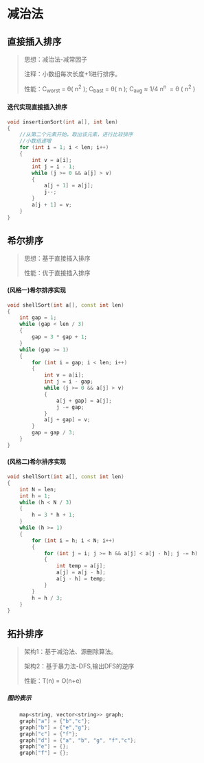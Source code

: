 # 减治法

## 直接插入排序

>思想：减治法-减常因子
>
>注释：小数组每次长度+1进行排序。
>
>性能：C<sub>worst</sub> = θ( n<sup>2</sup> ); C<sub>bast</sub> = θ( n ); C<sub>avg</sub> ≈ 1/4 n<sup>n</sup>  = θ ( n<sup>2</sup> )



#### 迭代实现直接插入排序 

```c++
void insertionSort(int a[], int len)
{
    //从第二个元素开始，取出该元素，进行比较排序
    //小数组递增
    for (int i = 1; i < len; i++)
    {
        int v = a[i];
        int j = i - 1;
        while (j >= 0 && a[j] > v)
        {
            a[j + 1] = a[j];
            j--;
        }
        a[j + 1] = v;
    }
}
```



## 希尔排序

>思想：基于直接插入排序
>
>性能：优于直接插入排序



#### (风格一)希尔排序实现

```c++
void shellSort(int a[], const int len)
{
    int gap = 1;
    while (gap < len / 3)
    {
        gap = 3 * gap + 1;
    }
    while (gap >= 1)
    {
        for (int i = gap; i < len; i++)
        {
            int v = a[i];
            int j = i - gap;
            while (j >= 0 && a[j] > v)
            {
                a[j + gap] = a[j];
                j -= gap;
            }
            a[j + gap] = v;
        }
        gap = gap / 3;
    }
}
```



#### (风格二)希尔排序实现

```c++
void shellSort(int a[], const int len)
{
    int N = len;
    int h = 1;
    while (h < N / 3)
    {
        h = 3 * h + 1;
    }
    while (h >= 1)
    {
        for (int i = h; i < N; i++)
        {
            for (int j = i; j >= h && a[j] < a[j - h]; j -= h)
            {
                int temp = a[j];
                a[j] = a[j - h];
                a[j - h] = temp;
            }
        }
        h = h / 3;
    }
}
```



## 拓扑排序

>架构1：基于减治法、源删除算法。
>
>架构2：基于暴力法-DFS,输出DFS的逆序
>
>性能：T(n) = O(n+e)



##### 图的表示

```c++
    map<string, vector<string>> graph;
    graph["a"] = {"b","c"};
    graph["b"] = {"e","g"};
    graph["c"] = {"f"};
    graph["d"] = {"a", "b", "g", "f","c"};
    graph["e"] = {};
    graph["f"] = {};
```

